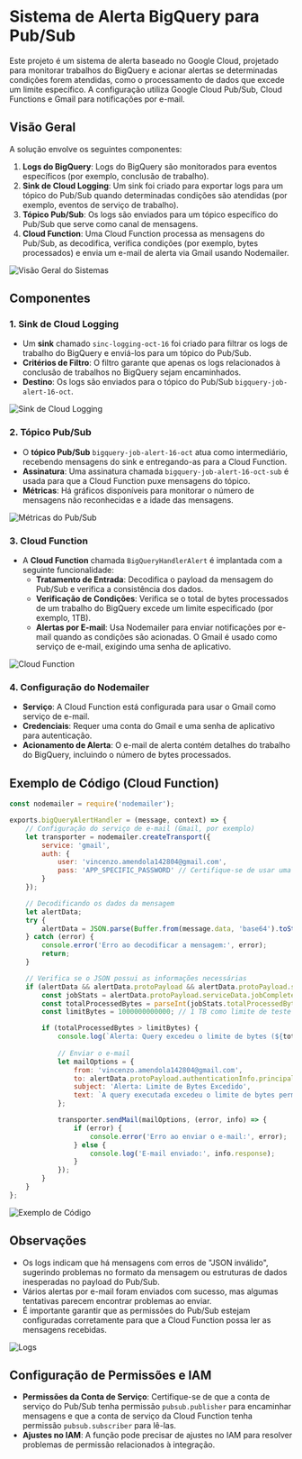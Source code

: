 # Sistema de Alerta BigQuery para Pub/Sub

Este projeto é um sistema de alerta baseado no Google Cloud, projetado para monitorar trabalhos do BigQuery e acionar alertas se determinadas condições forem atendidas, como o processamento de dados que excede um limite específico. A configuração utiliza Google Cloud Pub/Sub, Cloud Functions e Gmail para notificações por e-mail.

## Visão Geral
A solução envolve os seguintes componentes:

1. **Logs do BigQuery**: Logs do BigQuery são monitorados para eventos específicos (por exemplo, conclusão de trabalho).
2. **Sink de Cloud Logging**: Um sink foi criado para exportar logs para um tópico do Pub/Sub quando determinadas condições são atendidas (por exemplo, eventos de serviço de trabalho).
3. **Tópico Pub/Sub**: Os logs são enviados para um tópico específico do Pub/Sub que serve como canal de mensagens.
4. **Cloud Function**: Uma Cloud Function processa as mensagens do Pub/Sub, as decodifica, verifica condições (por exemplo, bytes processados) e envia um e-mail de alerta via Gmail usando Nodemailer.

![Visão Geral do Sistemas](./img/logCloudFunction.png)

## Componentes

### 1. Sink de Cloud Logging
- Um **sink** chamado `sinc-logging-oct-16` foi criado para filtrar os logs de trabalho do BigQuery e enviá-los para um tópico do Pub/Sub.
- **Critérios de Filtro**: O filtro garante que apenas os logs relacionados à conclusão de trabalhos no BigQuery sejam encaminhados.
- **Destino**: Os logs são enviados para o tópico do Pub/Sub `bigquery-job-alert-16-oct`.

![Sink de Cloud Logging](./img/sinkDetails.png)

### 2. Tópico Pub/Sub
- O **tópico Pub/Sub** `bigquery-job-alert-16-oct` atua como intermediário, recebendo mensagens do sink e entregando-as para a Cloud Function.
- **Assinatura**: Uma assinatura chamada `bigquery-job-alert-16-oct-sub` é usada para que a Cloud Function puxe mensagens do tópico.
- **Métricas**: Há gráficos disponíveis para monitorar o número de mensagens não reconhecidas e a idade das mensagens.

![Métricas do Pub/Sub](./img/metricsPubsub.png)

### 3. Cloud Function
- A **Cloud Function** chamada `BigQueryHandlerAlert` é implantada com a seguinte funcionalidade:
  - **Tratamento de Entrada**: Decodifica o payload da mensagem do Pub/Sub e verifica a consistência dos dados.
  - **Verificação de Condições**: Verifica se o total de bytes processados de um trabalho do BigQuery excede um limite especificado (por exemplo, 1TB).
  - **Alertas por E-mail**: Usa Nodemailer para enviar notificações por e-mail quando as condições são acionadas. O Gmail é usado como serviço de e-mail, exigindo uma senha de aplicativo.

![Cloud Function](./img/logCloudFunction.png)

### 4. Configuração do Nodemailer
- **Serviço**: A Cloud Function está configurada para usar o Gmail como serviço de e-mail.
- **Credenciais**: Requer uma conta do Gmail e uma senha de aplicativo para autenticação.
- **Acionamento de Alerta**: O e-mail de alerta contém detalhes do trabalho do BigQuery, incluindo o número de bytes processados.

## Exemplo de Código (Cloud Function)
```javascript
const nodemailer = require('nodemailer');

exports.bigQueryAlertHandler = (message, context) => {
    // Configuração do serviço de e-mail (Gmail, por exemplo)
    let transporter = nodemailer.createTransport({
        service: 'gmail',
        auth: {
            user: 'vincenzo.amendola142804@gmail.com',
            pass: 'APP_SPECIFIC_PASSWORD' // Certifique-se de usar uma senha de aplicativo do Gmail
        }
    });

    // Decodificando os dados da mensagem
    let alertData;
    try {
        alertData = JSON.parse(Buffer.from(message.data, 'base64').toString());
    } catch (error) {
        console.error('Erro ao decodificar a mensagem:', error);
        return;
    }

    // Verifica se o JSON possui as informações necessárias
    if (alertData && alertData.protoPayload && alertData.protoPayload.serviceData.jobCompletedEvent) {
        const jobStats = alertData.protoPayload.serviceData.jobCompletedEvent.job.jobStatistics;
        const totalProcessedBytes = parseInt(jobStats.totalProcessedBytes, 10);
        const limitBytes = 1000000000000; // 1 TB como limite de teste

        if (totalProcessedBytes > limitBytes) {
            console.log(`Alerta: Query excedeu o limite de bytes (${totalProcessedBytes} bytes)`);
            
            // Enviar o e-mail
            let mailOptions = {
                from: 'vincenzo.amendola142804@gmail.com',
                to: alertData.protoPayload.authenticationInfo.principalEmail,
                subject: 'Alerta: Limite de Bytes Excedido',
                text: `A query executada excedeu o limite de bytes permitido. Total processado: ${totalProcessedBytes} bytes.`
            };

            transporter.sendMail(mailOptions, (error, info) => {
                if (error) {
                    console.error('Erro ao enviar o e-mail:', error);
                } else {
                    console.log('E-mail enviado:', info.response);
                }
            });
        }
    }
};
```

![Exemplo de Código]()

## Observações
- Os logs indicam que há mensagens com erros de "JSON inválido", sugerindo problemas no formato da mensagem ou estruturas de dados inesperadas no payload do Pub/Sub.
- Vários alertas por e-mail foram enviados com sucesso, mas algumas tentativas parecem encontrar problemas ao enviar.
- É importante garantir que as permissões do Pub/Sub estejam configuradas corretamente para que a Cloud Function possa ler as mensagens recebidas.

![Logs](./img/script.png)

## Configuração de Permissões e IAM
- **Permissões da Conta de Serviço**: Certifique-se de que a conta de serviço do Pub/Sub tenha permissão `pubsub.publisher` para encaminhar mensagens e que a conta de serviço da Cloud Function tenha permissão `pubsub.subscriber` para lê-las.
- **Ajustes no IAM**: A função pode precisar de ajustes no IAM para resolver problemas de permissão relacionados à integração.
